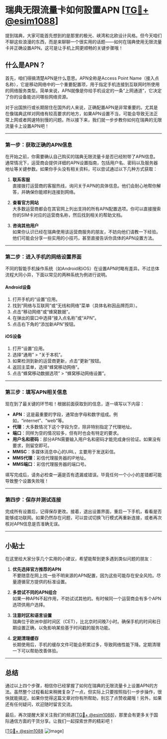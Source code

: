 # 瑞典无限流量卡如何設置APN [[TG💪+ @esim1088](https://t.me/s/esim1088)]

提到瑞典，大家可能首先想到的是那里的极光、峡湾和北欧设计风格。但今天咱们不聊这些浪漫的东西，而是来聊聊一个很实用的话题——如何在瑞典使用无限流量卡并正确设置APN。这可是让手机上网更顺畅的关键步骤哦！

## 什么是APN？

首先，咱们得搞清楚APN是什么意思。APN全称是Access Point Name（接入点名称），它是移动网络中的一个重要配置项，用于指定手机连接到互联网时所使用的网络服务类型。简单来说，APN就像是你给手机设定的一条“上网通道”，它决定了你的设备能访问哪些网络资源。

对于出国旅行或长期居住在国外的人来说，正确配置APN是非常重要的。尤其是在像瑞典这样对网络有较高要求的地方，如果APN设置不当，可能会导致无法正常上网或者网速特别慢的问题。所以接下来，我们就一步步教你如何在瑞典的无限流量卡上设置APN吧！

---

### 第一步：获取正确的APN信息

在开始之前，你需要确认自己购买的瑞典无限流量卡是否已经附带了APN信息。通常情况下，运营商会提供详细的APN设置指南，包括用户名、密码以及服务器地址等关键参数。如果你手头没有相关资料，可以尝试通过以下几种方式获取：

1. **联系客服**  
   直接拨打运营商的客服热线，询问关于APN的具体信息。他们会耐心地帮你解答，并确保你能顺利连接到网络。
   
2. **查看官方网站**  
   大多数运营商都会在其官网上列出支持的所有APN配置选项。你可以直接搜索你的SIM卡对应的运营商名称，然后找到相关的帮助文档。

3. **咨询其他用户**  
   如果你认识已经在瑞典使用该运营商服务的朋友，不妨向他们请教一下经验。他们可能会分享一些实用的小技巧，甚至直接告诉你具体的APN设置方法。

---

### 第二步：进入手机的网络设置界面

不同的智能手机操作系统（如Android和iOS）在设置APN时略有差异。不过总体流程大同小异，下面以常见的两种系统为例进行说明。

#### Android设备

1. 打开手机的“设置”应用。
2. 找到“网络与互联网”或“无线和网络”菜单（具体名称因品牌而异）。
3. 点击“移动网络”或“蜂窝数据”。
4. 在弹出的窗口中选择“接入点名称”或“APN”。
5. 点击右下角的“添加新APN”按钮。

#### iOS设备

1. 打开“设置”应用。
2. 选择“通用” > “关于本机”。
3. 如果检测到新的运营商更新，点击“更新”按钮。
4. 返回主菜单，选择“蜂窝移动网络”。
5. 点击“蜂窝移动数据选项” > “蜂窝移动网络设置”。

---

### 第三步：填写APN相关信息

现在到了最关键的环节啦！根据前面获取到的信息，逐一填写以下内容：

- **APN**：这是最重要的字段，通常由字母和数字组成。例如，“internet”、“web”等。
- **代理**：大多数情况下这个字段为空，除非特别指定了代理地址。
- **端口**：同样为空的情况较多，但有时也会有特定的要求。
- **用户名和密码**：部分APN需要输入用户名和密码才能完成身份验证。如果没有要求，则留空即可。
- **MMSC**：多媒体消息中心的URL，主要用于发送彩信。
- **MMS代理**：彩信代理服务器的IP地址。
- **MMS端口**：彩信代理服务器的端口号。

填写完成后，请务必检查一遍是否有遗漏或错误。毕竟任何一个小小的差错都可能导致整个设置失败哦！

---

### 第四步：保存并测试连接

完成所有设置后，记得保存更改。接着，退出设置界面，重启一下手机，看看是否能够成功联网。如果仍然存在问题，可以尝试切换飞行模式再重新连接，或者再次核对APN信息是否准确无误。

---

## 小贴士

在这里给大家分享几个实用的小建议，希望能帮到更多遇到类似问题的朋友：

1. **优先选择官方推荐的APN**  
   不要随意在网上找一些不明来源的APN配置，因为这些可能存在安全风险。尽量遵循官方提供的标准设置。

2. **多尝试不同的APN组合**  
   如果一种APN不起作用，不妨试试其他的。有时候同一个运营商会有多个APN选项供用户选择。

3. **注意时区和语言设置**  
   瑞典位于欧洲中部时间区（CET），比北京时间晚7小时。确保手机的时间和日期设置正确，以免影响某些基于时间戳的服务功能。

4. **定期清理缓存**  
   长期使用后，手机的缓存文件可能会积累过多，导致网络性能下降。定期清理一下可以帮助改善体验。

---

## 总结

通过以上四个步骤，相信你已经掌握了如何在瑞典的无限流量卡上设置APN的方法。虽然整个过程看起来稍微复杂了一点，但实际上只要按照指引一步步操作，很快就能搞定。如果你觉得这篇文章对你有所帮助，别忘了点赞收藏哦！另外，如果还有任何疑问，欢迎随时留言交流。

最后，再次提醒大家关注我们的频道[[TG💪+ @esim1088](https://t.me/s/esim1088)]，那里会有更多关于国际通信方面的干货分享。让我们一起探索世界的精彩吧！

[[TG💪+ @esim1088](https://t.me/s/esim1088) ![Image](https://i.postimg.cc/4NQfJmqS/Snipaste-2025-05-13-00-14-12.png)]